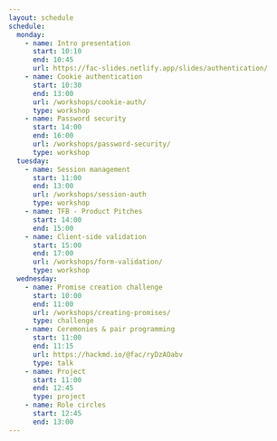```yaml
---
layout: schedule
schedule:
  monday:
    - name: Intro presentation
      start: 10:10
      end: 10:45
      url: https://fac-slides.netlify.app/slides/authentication/
    - name: Cookie authentication
      start: 10:30
      end: 13:00
      url: /workshops/cookie-auth/
      type: workshop
    - name: Password security
      start: 14:00
      end: 16:00
      url: /workshops/password-security/
      type: workshop
  tuesday:
    - name: Session management
      start: 11:00
      end: 13:00
      url: /workshops/session-auth
      type: workshop
    - name: TFB - Product Pitches
      start: 14:00
      end: 15:00
    - name: Client-side validation
      start: 15:00
      end: 17:00
      url: /workshops/form-validation/
      type: workshop
  wednesday:
    - name: Promise creation challenge
      start: 10:00
      end: 11:00
      url: /workshops/creating-promises/
      type: challenge
    - name: Ceremonies & pair programming
      start: 11:00
      end: 11:15
      url: https://hackmd.io/@fac/ryDzAOabv
      type: talk
    - name: Project
      start: 11:00
      end: 12:45
      type: project
    - name: Role circles
      start: 12:45
      end: 13:00
---
```

